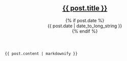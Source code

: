 <article>
	<header>
		<h2>
			<a href="{{ post.url }}">{{ post.title }}</a>
		</h2>
		{% if post.date %}
			<div class="meta">
				<div class="date">{{ post.date | date_to_long_string }}</div>
			</div>
		{% endif %}
	</header>

	{{ post.content | markdownify }}

</article>
